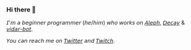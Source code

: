 ### Hi there 👋

𝘐'𝘮 𝘢 𝘣𝘦𝘨𝘪𝘯𝘯𝘦𝘳 𝘱𝘳𝘰𝘨𝘳𝘢𝘮𝘮𝘦𝘳 (𝘩𝘦/𝘩𝘪𝘮) 𝘸𝘩𝘰 𝘸𝘰𝘳𝘬𝘴 𝘰𝘯 [𝘈𝘭𝘦𝘱𝘩](https://github.com/xraykeex/Aleph/), [𝘋𝘦𝘤𝘢𝘺](https://github.com/xwhiteex/Decay) & [𝘷𝘪𝘥𝘢𝘳-𝘣𝘰𝘵](https://github.com/xwhiteex/vidar-bot).

𝘠𝘰𝘶 𝘤𝘢𝘯 𝘳𝘦𝘢𝘤𝘩 𝘮𝘦 𝘰𝘯 [𝘛𝘸𝘪𝘵𝘵𝘦𝘳](https://twitter.com/whiiteex) 𝘢𝘯𝘥 [𝘛𝘸𝘪𝘵𝘤𝘩](https://www.twitch.tv/whiteex_).

<!--
**xwhiteex/xwhiteex** is a ✨ _special_ ✨ repository because its `README.md` (this file) appears on your GitHub profile.

Here are some ideas to get you started:

- 🔭 I’m currently working on ...
- 🌱 I’m currently learning ...
- 👯 I’m looking to collaborate on ...
- 🤔 I’m looking for help with ...
- 💬 Ask me about ...
- 📫 How to reach me: ...
- 😄 Pronouns: ...
- ⚡ Fun fact: ...
-->
